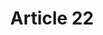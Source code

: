 ---
title: "Article 22"
draft: false
exceptions:
- info53d
memberstates:
- NO
score: 3
compensation:
- 
remarks: |
 


link: ""
---